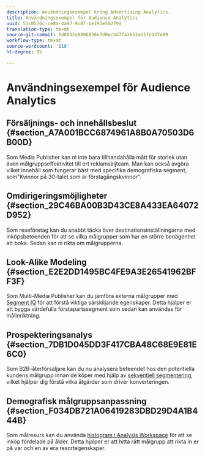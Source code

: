 ```yaml
---
description: Användningsexempel kring Advertising Analytics.
title: Användningsexempel för Audience Analytics
uuid: 51c0576c-ce8a-4a87-9c8f-be193e50279d
translation-type: tm+mt
source-git-commit: 5d8032a9806836e7d0ecbd7fa3652ed1fd137e89
workflow-type: tm+mt
source-wordcount: '218'
ht-degree: 8%

---
```



# Användningsexempel för Audience Analytics

## Försäljnings- och innehållsbeslut {#section_A7A001BCC6874961A8B0A70503D6B00D}

Som Media Publisher kan ni inte bara tillhandahålla mått för storlek utan även målgruppseffektivitet till ert reklamsäljteam. Man kan också avgöra vilket innehåll som fungerar bäst med specifika demografiska segment, som&quot;Kvinnor på 30-talet som är förstagångskvinnor&quot;.

## Omdirigeringsmöjligheter {#section_29C46BA00B3D43CE8A433EA64072D952}

Som reseföretag kan du snabbt täcka över destinationsinställningarna med inköpsbeteenden för att se vilka målgrupper som har en större benägenhet att boka. Sedan kan ni rikta om målgrupperna.

## Look-Alike Modeling {#section_E2E2DD1495BC4FE9A3E26541962BFF3F}

Som Multi-Media Publisher kan du jämföra externa målgrupper med [Segment IQ](https://docs.adobe.com/content/help/en/analytics/analyze/analysis-workspace/panels/segment-comparison/segment-comparison.html) för att förstå viktiga särskiljande egenskaper. Detta hjälper er att bygga värdefulla förstapartssegment som sedan kan användas för målinriktning.

## Prospekteringsanalys {#section_7DB1D045DD3F417CBA48C68E9E81E6C0}

Som B2B-återförsäljare kan du nu analysera beteendet hos den potentiella kundens målgrupp innan de köper med hjälp av [sekventiell segmentering](https://docs.adobe.com/help/en/analytics/components/segmentation/segmentation-workflow/seg-sequential-build.html), vilket hjälper dig förstå vilka åtgärder som driver konverteringen.

## Demografisk målgruppsanpassning {#section_F034DB721A06419283DBD29D4A1B444B}

Som målresurs kan du använda [histogram i Analysis Workspace](https://docs.adobe.com/content/help/en/analytics/analyze/analysis-workspace/visualizations/histogram.html) för att se inköp fördelade på ålder. Detta hjälper er att hitta rätt målgrupp att rikta in er på var och en av era resortegenskaper.

